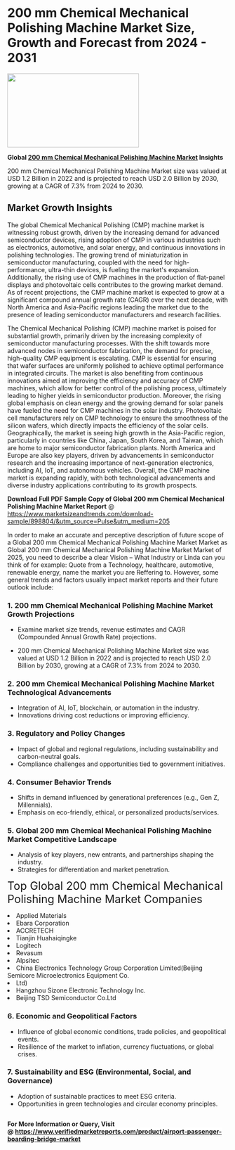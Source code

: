 <H1>200 mm Chemical Mechanical Polishing Machine Market Size, Growth and Forecast from 2024 - 2031</H1><img class="aligncenter size-medium wp-image-584254" src="https://thirdeyenews.in/wp-content/uploads/2024/09/Global-Market-Research-300x168.jpeg" alt="" width="300" height="168" /><p><strong>Global&nbsp;<a href="https://www.marketsizeandtrends.com/download-sample/898804/&amp;utm_source=Pulse&amp;utm_medium=205">200 mm Chemical Mechanical Polishing Machine Market</a> Insights</strong></p><p>200 mm Chemical Mechanical Polishing Machine Market size was valued at USD 1.2 Billion in 2022 and is projected to reach USD 2.0 Billion by 2030, growing at a CAGR of 7.3% from 2024 to 2030.</p><p><h2>Market Growth Insights</h2> <p>The global Chemical Mechanical Polishing (CMP) machine market is witnessing robust growth, driven by the increasing demand for advanced semiconductor devices, rising adoption of CMP in various industries such as electronics, automotive, and solar energy, and continuous innovations in polishing technologies. The growing trend of miniaturization in semiconductor manufacturing, coupled with the need for high-performance, ultra-thin devices, is fueling the market's expansion. Additionally, the rising use of CMP machines in the production of flat-panel displays and photovoltaic cells contributes to the growing market demand. As of recent projections, the CMP machine market is expected to grow at a significant compound annual growth rate (CAGR) over the next decade, with North America and Asia-Pacific regions leading the market due to the presence of leading semiconductor manufacturers and research facilities. </p> <p>The Chemical Mechanical Polishing (CMP) machine market is poised for substantial growth, primarily driven by the increasing complexity of semiconductor manufacturing processes. With the shift towards more advanced nodes in semiconductor fabrication, the demand for precise, high-quality CMP equipment is escalating. CMP is essential for ensuring that wafer surfaces are uniformly polished to achieve optimal performance in integrated circuits. The market is also benefiting from continuous innovations aimed at improving the efficiency and accuracy of CMP machines, which allow for better control of the polishing process, ultimately leading to higher yields in semiconductor production. Moreover, the rising global emphasis on clean energy and the growing demand for solar panels have fueled the need for CMP machines in the solar industry. Photovoltaic cell manufacturers rely on CMP technology to ensure the smoothness of the silicon wafers, which directly impacts the efficiency of the solar cells. Geographically, the market is seeing high growth in the Asia-Pacific region, particularly in countries like China, Japan, South Korea, and Taiwan, which are home to major semiconductor fabrication plants. North America and Europe are also key players, driven by advancements in semiconductor research and the increasing importance of next-generation electronics, including AI, IoT, and autonomous vehicles. Overall, the CMP machine market is expanding rapidly, with both technological advancements and diverse industry applications contributing to its growth prospects. </p><p><span class=""><strong>Download Full PDF Sample Copy of Global 200 mm Chemical Mechanical Polishing Machine Market Report</strong> @ <a href="https://www.marketsizeandtrends.com/download-sample/898804/&amp;utm_source=Pulse&amp;utm_medium=205" target="_blank">https://www.marketsizeandtrends.com/download-sample/898804/&amp;utm_source=Pulse&amp;utm_medium=205</a></span></p><p>In order to make an accurate and perceptive description of future scope of a Global&nbsp;200 mm Chemical Mechanical Polishing Machine Market Market as Global&nbsp;200 mm Chemical Mechanical Polishing Machine Market Market of 2025, you need to describe a clear Vision &ndash; What Industry or Linda can you think of for example: Quote from a Technology, healthcare, automotive, renewable energy, name the market you are Reffering to. However, some general trends and factors usually impact market reports and their future outlook include:</p><h3>1.&nbsp;<strong>200 mm Chemical Mechanical Polishing Machine Market Growth Projections</strong></h3><ul><li>Examine market size trends, revenue estimates and CAGR (Compounded Annual Growth Rate) projections.</li><li><p>200 mm Chemical Mechanical Polishing Machine Market size was valued at USD 1.2 Billion in 2022 and is projected to reach USD 2.0 Billion by 2030, growing at a CAGR of 7.3% from 2024 to 2030.</p></li></ul><h3>2.&nbsp;<strong>200 mm Chemical Mechanical Polishing Machine Market Technological Advancements</strong></h3><ul><li>Integration of AI, IoT, blockchain, or automation in the industry.</li><li>Innovations driving cost reductions or improving efficiency.</li></ul><h3>3.&nbsp;<strong>Regulatory and Policy Changes</strong></h3><ul><li>Impact of global and regional regulations, including sustainability and carbon-neutral goals.</li><li>Compliance challenges and opportunities tied to government initiatives.</li></ul><h3>4.&nbsp;<strong>Consumer Behavior Trends</strong></h3><ul><li>Shifts in demand influenced by generational preferences (e.g., Gen Z, Millennials).</li><li>Emphasis on eco-friendly, ethical, or personalized products/services.</li></ul><h3>5.&nbsp;<strong>Global 200 mm Chemical Mechanical Polishing Machine Market Competitive Landscape</strong></h3><ul><li>Analysis of key players, new entrants, and partnerships shaping the industry.</li><li>Strategies for differentiation and market penetration.</li></ul><p data-pm-slice="1 1 []"><span style="color: inherit; font-family: inherit; font-size: 25px;">Top Global 200 mm Chemical Mechanical Polishing Machine Market Companies</span></p><div class="" data-test-id=""><p><li>Applied Materials</li><li> Ebara Corporation</li><li> ACCRETECH</li><li> Tianjin Huahaiqingke</li><li> Logitech</li><li> Revasum</li><li> Alpsitec</li><li> China Electronics Technology Group Corporation Limited(Beijing Semicore Microelectronics Equipment Co.</li><li> Ltd)</li><li> Hangzhou Sizone Electronic Technology Inc.</li><li> Beijing TSD Semiconductor Co.Ltd</li></p></div><h3>6.&nbsp;<strong>Economic and Geopolitical Factors</strong></h3><ul><li>Influence of global economic conditions, trade policies, and geopolitical events.</li><li>Resilience of the market to inflation, currency fluctuations, or global crises.</li></ul><h3>7.&nbsp;<strong>Sustainability and ESG (Environmental, Social, and Governance)</strong></h3><ul><li>Adoption of sustainable practices to meet ESG criteria.</li><li>Opportunities in green technologies and circular economy principles.</li></ul><h2><strong style="font-size: 14px;">For More Information or Query, Visit @&nbsp;</strong><a style="background-color: #ffffff; font-size: 14px;" href="https://www.marketsizeandtrends.com/report/200-mm-chemical-mechanical-polishing-machine-market/" target="_blank">https://www.verifiedmarketreports.com/product/airport-passenger-boarding-bridge-market</a></h2>
